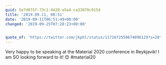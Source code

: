 ```yaml
---
guid: 5e7d075f-73c1-4428-a5a4-ca33870c915d
title: '2019.09.11, 08:51'
date: '2019-09-11T06:51:49+00:00'
changed: '2019-09-25T07:28:23+00:00'


quote_of: 'https://twitter.com/jkphl/status/1171672558674096129?s=20'
---
```


Very happy to be speaking at the Material 2020 conference in Reykjavik! I am SO looking forward to it! 😊 #material20
